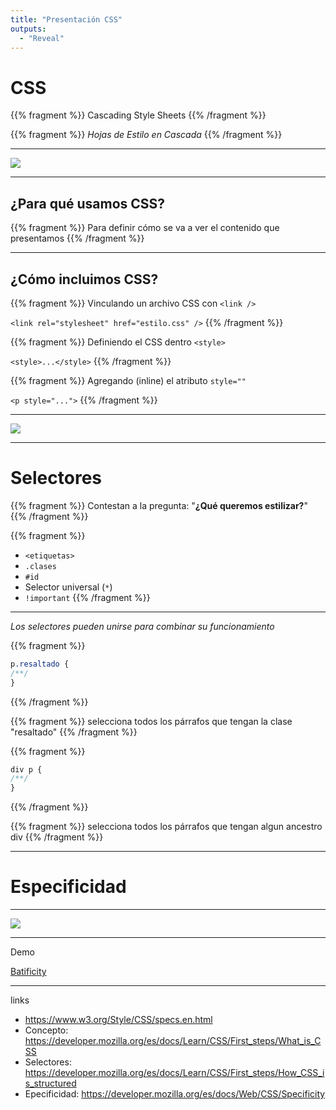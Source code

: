 ```yaml
---
title: "Presentación CSS"
outputs:
  - "Reveal"
---
```


# CSS

{{% fragment %}}
Cascading Style Sheets
{{% /fragment %}}

{{% fragment %}}
*Hojas de Estilo en Cascada*
{{% /fragment %}}

---

![](/img/css-peter.gif)

---

## ¿Para qué usamos CSS?

{{% fragment %}}
Para definir cómo se va a ver el contenido que presentamos
{{% /fragment %}}

---

## ¿Cómo incluimos CSS?

{{% fragment %}}
Vinculando un archivo CSS con `<link />`

`<link rel="stylesheet" href="estilo.css" />`
{{% /fragment %}}

{{% fragment %}}
Definiendo el CSS dentro `<style>`

`<style>...</style>`
{{% /fragment %}}

{{% fragment %}}
Agregando (inline) el atributo `style=""`

`<p style="...">`
{{% /fragment %}}

---

![](/img/regla-css.png)

---

# Selectores

{{% fragment %}}
Contestan a la pregunta: "**¿Qué queremos estilizar?**"
{{% /fragment %}}

{{% fragment %}}
- `<etiquetas>`
- `.clases`
- `#id`
- Selector universal (`*`)
- `!important`
{{% /fragment %}}

---

*Los selectores pueden unirse para combinar su funcionamiento*

{{% fragment %}}

```css
p.resaltado {
/**/
}
```

{{% /fragment %}}

{{% fragment %}}
selecciona todos los párrafos que tengan la clase "resaltado"
{{% /fragment %}}

{{% fragment %}}
```css
div p {
/**/
}
```

{{% /fragment %}}

{{% fragment %}}
selecciona todos los párrafos que tengan algun ancestro div
{{% /fragment %}}


---

# Especificidad

---

![](/img/specificity.png)

--- 

Demo

[Batificity](http://batificity.com/)

---

links

- https://www.w3.org/Style/CSS/specs.en.html
- Concepto: https://developer.mozilla.org/es/docs/Learn/CSS/First_steps/What_is_CSS
- Selectores: https://developer.mozilla.org/es/docs/Learn/CSS/First_steps/How_CSS_is_structured
- Epecificidad: https://developer.mozilla.org/es/docs/Web/CSS/Specificity

